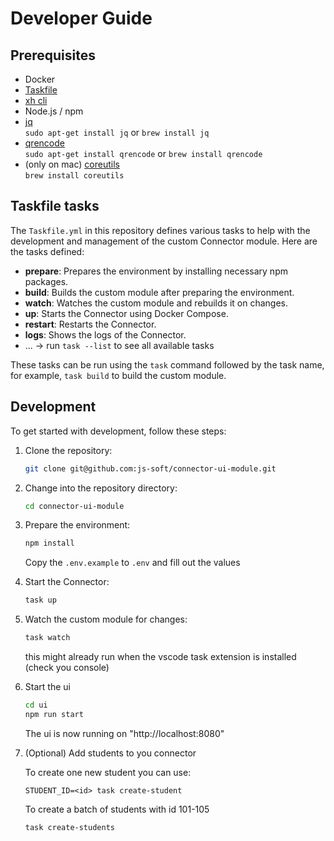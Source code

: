 # Developer Guide

## Prerequisites

- Docker
- [Taskfile](https://taskfile.dev/installation/)
- [xh cli](https://github.com/ducaale/xh?tab=readme-ov-file#installation)
- Node.js / npm
- [jq](https://jqlang.org/download/)  
  `sudo apt-get install jq` or `brew install jq`
- [qrencode](https://github.com/fukuchi/libqrencode)  
  `sudo apt-get install qrencode` or `brew install qrencode`
- (only on mac) [coreutils](https://formulae.brew.sh/formula/coreutils)  
  `brew install coreutils`

## Taskfile tasks

The `Taskfile.yml` in this repository defines various tasks to help with the development and management of the custom Connector module. Here are the tasks defined:

- **prepare**: Prepares the environment by installing necessary npm packages.
- **build**: Builds the custom module after preparing the environment.
- **watch**: Watches the custom module and rebuilds it on changes.
- **up**: Starts the Connector using Docker Compose.
- **restart**: Restarts the Connector.
- **logs**: Shows the logs of the Connector.
- ... -> run `task --list` to see all available tasks

These tasks can be run using the `task` command followed by the task name, for example, `task build` to build the custom module.

## Development

To get started with development, follow these steps:

1.  Clone the repository:

    ```bash
    git clone git@github.com:js-soft/connector-ui-module.git
    ```

2.  Change into the repository directory:

    ```bash
    cd connector-ui-module
    ```

3.  Prepare the environment:

    ```bash
    npm install
    ```

    Copy the `.env.example` to `.env` and fill out the values

4.  Start the Connector:

    ```bash
    task up
    ```

5.  Watch the custom module for changes:

    ```bash
    task watch
    ```

    this might already run when the vscode task extension is installed (check you console)

6.  Start the ui

    ```bash
    cd ui
    npm run start
    ```

    The ui is now running on "http://localhost:8080"

7.  (Optional) Add students to you connector

    To create one new student you can use:

    ```
    STUDENT_ID=<id> task create-student
    ```

    To create a batch of students with id 101-105

    ```
    task create-students
    ```
